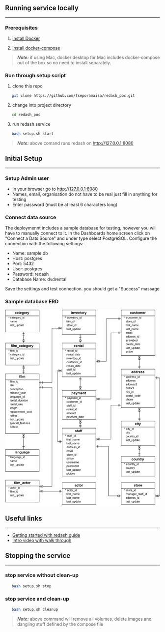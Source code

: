 ## Running service locally
---

### Prerequisites

1. [install Docker](https://docs.docker.com/engine/install/)

2. [install docker-compose](https://docs.docker.com/compose/install/)

> **_Note:_** if using Mac, docker desktop for Mac includes docker-compose out of the box so no need to install separately.

### Run through setup script

1. clone this repo

```bash
   git clone https://github.com/tseporamaisa/redash_poc.git
```   
2. change into project directory

```bash
   cd redash_poc
```
3. run redash service

```bash
   bash setup.sh start
```

> **_Note:_** above comand runs redash on http://127.0.0.1:8080       
   


## Initial Setup
---   

### Setup Admin user

- In your browser go to http://127.0.0.1:8080 
- Names, email, organisation do not have to be real just fill in anything for testing
- Enter password (must be at least 6 characters long)

### Connect data source    
The deploymennt includes a sample database for testing, however you will have to manually connect to it.
In the Dashboards home screen click on "Connect a Dats Source" and under type select PostgreSQL. Configure the connection with the following settings:  

- Name: sample db
- Host: postgres
- Port: 5432
- User: postgres
- Password: redash
- Database Name: dvdrental    
   
Save the settings and test connection. you should get a "Success" massage

### Sample database ERD     

![ERD](./redash/dvd-rental-sample-database-diagram.png?raw=true)     
    
## Useful links   
---    
- [Getting started with redash guide](https://redash.io/help/user-guide/getting-started)   
- [Intro video with walk through](https://www.youtube.com/watch?v=U32yv9e9HOI&t=419s)

## Stopping the service
---   
    
### stop service without clean-up   
```bash
   bash setup.sh stop 
```    
### stop service and clean-up   
```bash
   bash setup.sh cleanup
```
> **_Note:_** above command will remove all volumes, delete images and dangling stuff defined by the compose file